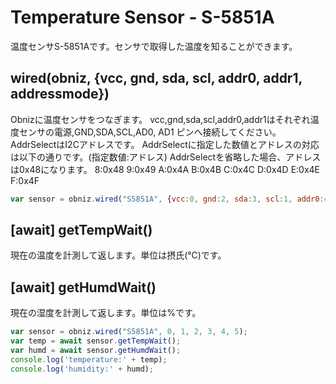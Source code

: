 # Temperature Sensor - S-5851A
温度センサS-5851Aです。センサで取得した温度を知ることができます。

## wired(obniz, {vcc, gnd, sda, scl, addr0, addr1, addressmode})
Obnizに温度センサをつなぎます。
vcc,gnd,sda,scl,addr0,addr1はそれぞれ温度センサの電源,GND,SDA,SCL,AD0, AD1 ピンへ接続してください。
AddrSelectはI2Cアドレスです。
AddrSelectに指定した数値とアドレスの対応は以下の通りです。(指定数値:アドレス)
AddrSelectを省略した場合、アドレスは0x48になります。
8:0x48
9:0x49
A:0x4A
B:0x4B
C:0x4C
D:0x4D
E:0x4E
F:0x4F


```javascript
var sensor = obniz.wired("S5851A", {vcc:0, gnd:2, sda:3, scl:1, addr0:4, addr1:5,addressmode:"A"});
```
## [await] getTempWait()
現在の温度を計測して返します。単位は摂氏(℃)です。

## [await] getHumdWait()
現在の湿度を計測して返します。単位は%です。
```javascript
var sensor = obniz.wired("S5851A", 0, 1, 2, 3, 4, 5);
var temp = await sensor.getTempWait();
var humd = await sensor.getHumdWait();
console.log('temperature:' + temp);
console.log('humidity:' + humd);
```
